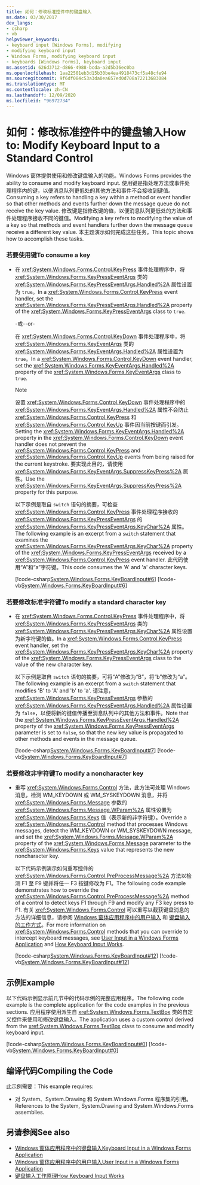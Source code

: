 ```yaml
---
title: 如何：修改标准控件中的键盘输入
ms.date: 03/30/2017
dev_langs:
- csharp
- vb
helpviewer_keywords:
- keyboard input [Windows Forms], modifying
- modifying keyboard input
- Windows Forms, modifying keyboard input
- keyboards [Windows Forms], keyboard input
ms.assetid: 626d3712-d866-4988-bcda-a2d5b36ec0ba
ms.openlocfilehash: 1aa22501eb3d15b30be4ea4918473cf5a48cfe94
ms.sourcegitcommit: 9f6df084c53a3da0ea657ed0d708a72213683084
ms.translationtype: MT
ms.contentlocale: zh-CN
ms.lasthandoff: 12/09/2020
ms.locfileid: "96972734"
---
```

# <a name="how-to-modify-keyboard-input-to-a-standard-control"></a><span data-ttu-id="857e2-102">如何：修改标准控件中的键盘输入</span><span class="sxs-lookup"><span data-stu-id="857e2-102">How to: Modify Keyboard Input to a Standard Control</span></span>
<span data-ttu-id="857e2-103">Windows 窗体提供使用和修改键盘输入的功能。</span><span class="sxs-lookup"><span data-stu-id="857e2-103">Windows Forms provides the ability to consume and modify keyboard input.</span></span> <span data-ttu-id="857e2-104">使用键是指处理方法或事件处理程序内的键，以便消息队列更低处的其他方法和事件不会接收到键值。</span><span class="sxs-lookup"><span data-stu-id="857e2-104">Consuming a key refers to handling a key within a method or event handler so that other methods and events further down the message queue do not receive the key value.</span></span> <span data-ttu-id="857e2-105">修改键是指修改键的值，以便消息队列更低处的方法和事件处理程序接收不同的键值。</span><span class="sxs-lookup"><span data-stu-id="857e2-105">Modifying a key refers to modifying the value of a key so that methods and event handlers further down the message queue receive a different key value.</span></span> <span data-ttu-id="857e2-106">本主题演示如何完成这些任务。</span><span class="sxs-lookup"><span data-stu-id="857e2-106">This topic shows how to accomplish these tasks.</span></span>  
  
### <a name="to-consume-a-key"></a><span data-ttu-id="857e2-107">若要使用键</span><span class="sxs-lookup"><span data-stu-id="857e2-107">To consume a key</span></span>  
  
- <span data-ttu-id="857e2-108">在 <xref:System.Windows.Forms.Control.KeyPress> 事件处理程序中，将 <xref:System.Windows.Forms.KeyPressEventArgs> 类的 <xref:System.Windows.Forms.KeyPressEventArgs.Handled%2A> 属性设置为 `true`。</span><span class="sxs-lookup"><span data-stu-id="857e2-108">In a <xref:System.Windows.Forms.Control.KeyPress> event handler, set the <xref:System.Windows.Forms.KeyPressEventArgs.Handled%2A> property of the <xref:System.Windows.Forms.KeyPressEventArgs> class to `true`.</span></span>  
  
     <span data-ttu-id="857e2-109">-或-</span><span class="sxs-lookup"><span data-stu-id="857e2-109">-or-</span></span>  
  
     <span data-ttu-id="857e2-110">在 <xref:System.Windows.Forms.Control.KeyDown> 事件处理程序中，将 <xref:System.Windows.Forms.KeyEventArgs> 类的 <xref:System.Windows.Forms.KeyEventArgs.Handled%2A> 属性设置为 `true`。</span><span class="sxs-lookup"><span data-stu-id="857e2-110">In a <xref:System.Windows.Forms.Control.KeyDown> event handler, set the <xref:System.Windows.Forms.KeyEventArgs.Handled%2A> property of the <xref:System.Windows.Forms.KeyEventArgs> class to `true`.</span></span>  
  
    > [!NOTE]
    > <span data-ttu-id="857e2-111">设置 <xref:System.Windows.Forms.Control.KeyDown> 事件处理程序中的 <xref:System.Windows.Forms.KeyEventArgs.Handled%2A> 属性不会防止 <xref:System.Windows.Forms.Control.KeyPress> 和 <xref:System.Windows.Forms.Control.KeyUp> 事件因当前按键而引发。</span><span class="sxs-lookup"><span data-stu-id="857e2-111">Setting the <xref:System.Windows.Forms.KeyEventArgs.Handled%2A> property in the <xref:System.Windows.Forms.Control.KeyDown> event handler does not prevent the <xref:System.Windows.Forms.Control.KeyPress> and <xref:System.Windows.Forms.Control.KeyUp> events from being raised for the current keystroke.</span></span> <span data-ttu-id="857e2-112">要实现此目的，请使用 <xref:System.Windows.Forms.KeyEventArgs.SuppressKeyPress%2A> 属性。</span><span class="sxs-lookup"><span data-stu-id="857e2-112">Use the <xref:System.Windows.Forms.KeyEventArgs.SuppressKeyPress%2A> property for this purpose.</span></span>  
  
     <span data-ttu-id="857e2-113">以下示例是取自 `switch` 语句的摘要，可检查 <xref:System.Windows.Forms.Control.KeyPress> 事件处理程序接收的 <xref:System.Windows.Forms.KeyPressEventArgs> 的 <xref:System.Windows.Forms.KeyPressEventArgs.KeyChar%2A> 属性。</span><span class="sxs-lookup"><span data-stu-id="857e2-113">The following example is an excerpt from a `switch` statement that examines the <xref:System.Windows.Forms.KeyPressEventArgs.KeyChar%2A> property of the <xref:System.Windows.Forms.KeyPressEventArgs> received by a <xref:System.Windows.Forms.Control.KeyPress> event handler.</span></span> <span data-ttu-id="857e2-114">此代码使用“A”和“a”字符键。</span><span class="sxs-lookup"><span data-stu-id="857e2-114">This code consumes the 'A' and 'a' character keys.</span></span>  
  
     [!code-csharp[System.Windows.Forms.KeyBoardInput#6](~/samples/snippets/csharp/VS_Snippets_Winforms/System.Windows.Forms.KeyboardInput/CS/form1.cs#6)]
     [!code-vb[System.Windows.Forms.KeyBoardInput#6](~/samples/snippets/visualbasic/VS_Snippets_Winforms/System.Windows.Forms.KeyboardInput/VB/form1.vb#6)]  
  
### <a name="to-modify-a-standard-character-key"></a><span data-ttu-id="857e2-115">若要修改标准字符键</span><span class="sxs-lookup"><span data-stu-id="857e2-115">To modify a standard character key</span></span>  
  
- <span data-ttu-id="857e2-116">在 <xref:System.Windows.Forms.Control.KeyPress> 事件处理程序中，将 <xref:System.Windows.Forms.KeyPressEventArgs> 类的 <xref:System.Windows.Forms.KeyPressEventArgs.KeyChar%2A> 属性设置为新字符键的值。</span><span class="sxs-lookup"><span data-stu-id="857e2-116">In a <xref:System.Windows.Forms.Control.KeyPress> event handler, set the <xref:System.Windows.Forms.KeyPressEventArgs.KeyChar%2A> property of the <xref:System.Windows.Forms.KeyPressEventArgs> class to the value of the new character key.</span></span>  
  
     <span data-ttu-id="857e2-117">以下示例是取自 `switch` 语句的摘要，可将“A”修改为“B”，将“b”修改为“a”。</span><span class="sxs-lookup"><span data-stu-id="857e2-117">The following example is an excerpt from a `switch` statement that modifies 'B' to 'A' and 'b' to 'a'.</span></span> <span data-ttu-id="857e2-118">请注意，<xref:System.Windows.Forms.KeyPressEventArgs> 参数的 <xref:System.Windows.Forms.KeyPressEventArgs.Handled%2A> 属性设置为 `false`，以便将新的键值传播至消息队列中的其他方法和事件。</span><span class="sxs-lookup"><span data-stu-id="857e2-118">Note that the <xref:System.Windows.Forms.KeyPressEventArgs.Handled%2A> property of the <xref:System.Windows.Forms.KeyPressEventArgs> parameter is set to `false`, so that the new key value is propagated to other methods and events in the message queue.</span></span>  
  
     [!code-csharp[System.Windows.Forms.KeyBoardInput#7](~/samples/snippets/csharp/VS_Snippets_Winforms/System.Windows.Forms.KeyboardInput/CS/form1.cs#7)]
     [!code-vb[System.Windows.Forms.KeyBoardInput#7](~/samples/snippets/visualbasic/VS_Snippets_Winforms/System.Windows.Forms.KeyboardInput/VB/form1.vb#7)]  
  
### <a name="to-modify-a-noncharacter-key"></a><span data-ttu-id="857e2-119">若要修改非字符键</span><span class="sxs-lookup"><span data-stu-id="857e2-119">To modify a noncharacter key</span></span>  
  
- <span data-ttu-id="857e2-120">重写 <xref:System.Windows.Forms.Control> 方法，此方法可处理 Windows 消息，检测 WM_KEYDOWN 或 WM_SYSKEYDOWN 消息，并将 <xref:System.Windows.Forms.Message> 参数的 <xref:System.Windows.Forms.Message.WParam%2A> 属性设置为 <xref:System.Windows.Forms.Keys> 值（表示新的非字符键）。</span><span class="sxs-lookup"><span data-stu-id="857e2-120">Override a <xref:System.Windows.Forms.Control> method that processes Windows messages, detect the WM_KEYDOWN or WM_SYSKEYDOWN message, and set the <xref:System.Windows.Forms.Message.WParam%2A> property of the <xref:System.Windows.Forms.Message> parameter to the <xref:System.Windows.Forms.Keys> value that represents the new noncharacter key.</span></span>  
  
     <span data-ttu-id="857e2-121">以下代码示例演示如何重写控件的 <xref:System.Windows.Forms.Control.PreProcessMessage%2A> 方法以检测 F1 至 F9 键并将任一 F3 按键修改为 F1。</span><span class="sxs-lookup"><span data-stu-id="857e2-121">The following code example demonstrates how to override the <xref:System.Windows.Forms.Control.PreProcessMessage%2A> method of a control to detect keys F1 through F9 and modify any F3 key press to F1.</span></span> <span data-ttu-id="857e2-122">有关 <xref:System.Windows.Forms.Control> 可以重写以截获键盘消息的方法的详细信息，请参阅 [Windows 窗体应用程序中的用户输入](user-input-in-a-windows-forms-application.md) 和 [键盘输入的工作方式](how-keyboard-input-works.md)。</span><span class="sxs-lookup"><span data-stu-id="857e2-122">For more information on <xref:System.Windows.Forms.Control> methods that you can override to intercept keyboard messages, see [User Input in a Windows Forms Application](user-input-in-a-windows-forms-application.md) and [How Keyboard Input Works](how-keyboard-input-works.md).</span></span>  
  
     [!code-csharp[System.Windows.Forms.KeyBoardInput#12](~/samples/snippets/csharp/VS_Snippets_Winforms/System.Windows.Forms.KeyboardInput/CS/form1.cs#12)]
     [!code-vb[System.Windows.Forms.KeyBoardInput#12](~/samples/snippets/visualbasic/VS_Snippets_Winforms/System.Windows.Forms.KeyboardInput/VB/form1.vb#12)]  
  
## <a name="example"></a><span data-ttu-id="857e2-123">示例</span><span class="sxs-lookup"><span data-stu-id="857e2-123">Example</span></span>  
 <span data-ttu-id="857e2-124">以下代码示例显示前几节中的代码示例的完整应用程序。</span><span class="sxs-lookup"><span data-stu-id="857e2-124">The following code example is the complete application for the code examples in the previous sections.</span></span> <span data-ttu-id="857e2-125">应用程序使用派生自 <xref:System.Windows.Forms.TextBox> 类的自定义控件来使用和修改键盘输入。</span><span class="sxs-lookup"><span data-stu-id="857e2-125">The application uses a custom control derived from the <xref:System.Windows.Forms.TextBox> class to consume and modify keyboard input.</span></span>  
  
 [!code-csharp[System.Windows.Forms.KeyBoardInput#0](~/samples/snippets/csharp/VS_Snippets_Winforms/System.Windows.Forms.KeyboardInput/CS/form1.cs#0)]
 [!code-vb[System.Windows.Forms.KeyBoardInput#0](~/samples/snippets/visualbasic/VS_Snippets_Winforms/System.Windows.Forms.KeyboardInput/VB/form1.vb#0)]  
  
## <a name="compiling-the-code"></a><span data-ttu-id="857e2-126">编译代码</span><span class="sxs-lookup"><span data-stu-id="857e2-126">Compiling the Code</span></span>  
 <span data-ttu-id="857e2-127">此示例需要：</span><span class="sxs-lookup"><span data-stu-id="857e2-127">This example requires:</span></span>  
  
- <span data-ttu-id="857e2-128">对 System、System.Drawing 和 System.Windows.Forms 程序集的引用。</span><span class="sxs-lookup"><span data-stu-id="857e2-128">References to the System, System.Drawing and System.Windows.Forms assemblies.</span></span>  
  
## <a name="see-also"></a><span data-ttu-id="857e2-129">另请参阅</span><span class="sxs-lookup"><span data-stu-id="857e2-129">See also</span></span>

- [<span data-ttu-id="857e2-130">Windows 窗体应用程序中的键盘输入</span><span class="sxs-lookup"><span data-stu-id="857e2-130">Keyboard Input in a Windows Forms Application</span></span>](keyboard-input-in-a-windows-forms-application.md)
- [<span data-ttu-id="857e2-131">Windows 窗体应用程序中的用户输入</span><span class="sxs-lookup"><span data-stu-id="857e2-131">User Input in a Windows Forms Application</span></span>](user-input-in-a-windows-forms-application.md)
- [<span data-ttu-id="857e2-132">键盘输入工作原理</span><span class="sxs-lookup"><span data-stu-id="857e2-132">How Keyboard Input Works</span></span>](how-keyboard-input-works.md)
